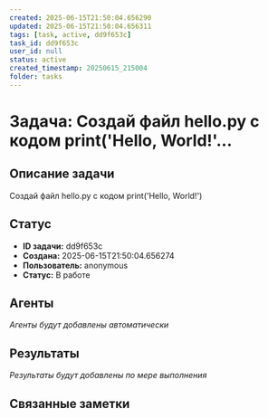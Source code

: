 ```yaml
---
created: 2025-06-15T21:50:04.656290
updated: 2025-06-15T21:50:04.656311
tags: [task, active, dd9f653c]
task_id: dd9f653c
user_id: null
status: active
created_timestamp: 20250615_215004
folder: tasks
---
```


# Задача: Создай файл hello.py с кодом print('Hello, World!'...

## Описание задачи

Создай файл hello.py с кодом print('Hello, World!')

## Статус
- **ID задачи:** dd9f653c
- **Создана:** 2025-06-15T21:50:04.656274
- **Пользователь:** anonymous
- **Статус:** В работе

## Агенты
*Агенты будут добавлены автоматически*

## Результаты
*Результаты будут добавлены по мере выполнения*

## Связанные заметки
